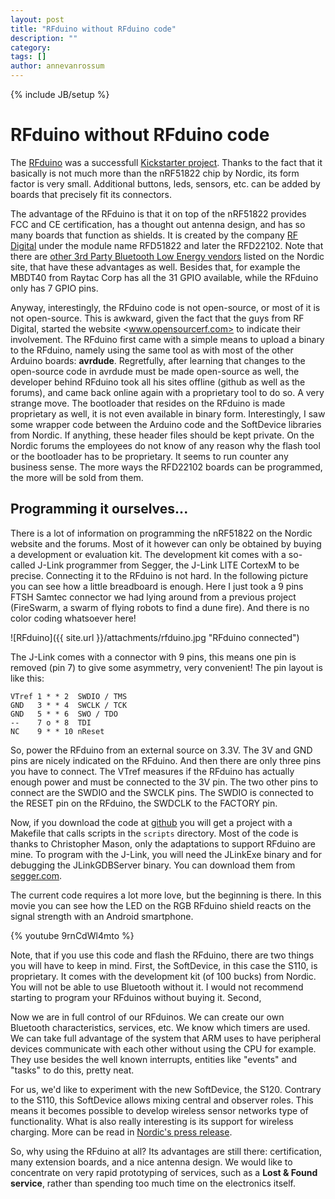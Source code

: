 ```yaml
---
layout: post
title: "RFduino without RFduino code"
description: ""
category: 
tags: []
author: annevanrossum
---
```

{% include JB/setup %}

# RFduino without RFduino code

The [RFduino](http://www.rfduino.com/) was a successfull [Kickstarter project](https://www.kickstarter.com/projects/1608192864/rfduino-iphone-bluetooth-40-arduino-compatible-boa). Thanks to the fact that it basically is not much more than the nRF51822 chip by Nordic, its form factor is very small. Additional buttons, leds, sensors, etc. can be added by boards that precisely fit its connectors.

The advantage of the RFduino is that it on top of the nRF51822 provides FCC and CE certification, has a thought out antenna design, and has so many boards that function as shields. It is created by the company [RF Digital](http://rfdigital.com/) under the module name RFD51822 and later the RFD22102. Note that there are [other 3rd Party Bluetooth Low Energy vendors](http://www.nordicsemi.com/eng/Products/3rd-Party-Bluetooth-low-energy-Modules) listed on the Nordic site, that have these advantages as well. Besides that, for example the MBDT40 from Raytac Corp has all the 31 GPIO available, while the RFduino only has 7 GPIO pins.

Anyway, interestingly, the RFduino code is not open-source, or most of it is not open-source. This is awkward, given the fact that the guys from RF Digital, started the website <www.opensourcerf.com> to indicate their involvement. The RFduino first came with a simple means to upload a binary to the RFduino, namely using the same tool as with most of the other Arduino boards: **avrdude**. Regretfully, after learning that changes to the open-source code in avrdude must be made open-source as well, the developer behind RFduino took all his sites offline (github as well as the forums), and came back online again with a proprietary tool to do so. A very strange move. The bootloader that resides on the RFduino is made proprietary as well, it is not even available in binary form. Interestingly, I saw some wrapper code between the Arduino code and the SoftDevice libraries from Nordic. If anything, these header files should be kept private. On the Nordic forums the employees do not know of any reason why the flash tool or the bootloader has to be proprietary. It seems to run counter any business sense. The more ways the RFD22102 boards can be programmed, the more will be sold from them.

## Programming it ourselves...

There is a lot of information on programming the nRF51822 on the Nordic website and the forums. Most of it however can only be obtained by buying a development or evaluation kit. The development kit comes with a so-called J-Link programmer from Segger, the J-Link LITE CortexM to be precise. Connecting it to the RFduino is not hard. In the following picture you can see how a little breadboard is enough. Here I just took a 9 pins FTSH Samtec connector we had lying around from a previous project (FireSwarm, a swarm of flying robots to find a dune fire). And there is no color coding whatsoever here!

![RFduino]({{ site.url }}/attachments/rfduino.jpg "RFduino connected")

The J-Link comes with a connector with 9 pins, this means one pin is removed (pin 7) to give some asymmetry, very convenient! The pin layout is like this:

    VTref 1 * * 2  SWDIO / TMS
    GND   3 * * 4  SWCLK / TCK
    GND   5 * * 6  SWO / TDO
    --    7 o * 8  TDI
    NC    9 * * 10 nReset

So, power the RFduino from an external source on 3.3V. The 3V and GND pins are nicely indicated on the RFduino. And then there are only three pins you have to connect. The VTref measures if the RFduino has actually enough power and must be connected to the 3V pin. The two other pins to connect are the SWDIO and the SWCLK pins. The SWDIO is connected to the RESET pin on the RFduino, the SWDCLK to the FACTORY pin.

Now, if you download the code at [github](https://github.com/mrquincle/bluenet) you will get a project with a Makefile that calls scripts in the `scripts` directory. Most of the code is thanks to Christopher Mason, only the adaptations to support RFduino are mine. To program with the J-Link, you will need the JLinkExe binary and for debugging the JLinkGDBServer binary. You can download them from [segger.com](http://www.segger.com/jlink-software.html).

The current code requires a lot more love, but the beginning is there. In this movie you can see how the LED on the RGB RFduino shield reacts on the signal strength with an Android smartphone. 

{% youtube 9rnCdWl4mto %}

Note, that if you use this code and flash the RFduino, there are two things you will have to keep in mind. First, the SoftDevice, in this case the S110, is proprietary. It comes with the development kit (of 100 bucks) from Nordic. You will not be able to use Bluetooth without it. I would not recommend starting to program your RFduinos without buying it. Second, 

Now we are in full control of our RFduinos. We can create our own Bluetooth characteristics, services, etc. We know which timers are used. We can take full advantage of the system that ARM uses to have peripheral devices communicate with each other without using the CPU for example. They use besides the well known interrupts, entities like "events" and "tasks" to do this, pretty neat.

For us, we'd like to experiment with the new SoftDevice, the S120. Contrary to the S110, this SoftDevice allows mixing central and observer roles. This means it becomes possible to develop wireless sensor networks type of functionality. What is also really interesting is its support for wireless charging. More can be read in [Nordic's press release](http://www.prnewswire.com/news-releases/nordic-semiconductor-announces-bluetooth-smart-solution-for-rezence-wireless-charging-and-the-s120-8-link-central-role-bluetooth-low-energy-softdevice-for-the-nrf51822-enabling-charge-pads-with-support-for-simultaneous-charging--236655491.html).

So, why using the RFduino at all? Its advantages are still there: certification, many extension boards, and a nice antenna design. We would like to concentrate on very rapid prototyping of services, such as a **Lost & Found service**, rather than spending too much time on the electronics itself.

